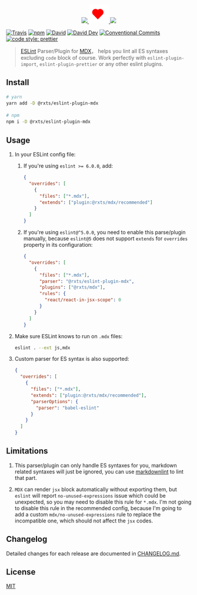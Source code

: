 <p align="center">
  <a href="https://eslint.org">
    <img src="https://eslint.org/assets/img/logo.svg" height="50">
  </a>
  <a href="#readme">
    <img src="assets/heart.svg" height="50">
  </a>
  <a href="https://github.com/mdx-js/mdx">
    <img src="https://mdx-logo.now.sh"  height="50">
  </a>
</p>

[![Travis](https://img.shields.io/travis/com/rx-ts/eslint-plugin-mdx.svg)](https://travis-ci.com/rx-ts/eslint-plugin-mdx)
[![npm](https://img.shields.io/npm/v/@rxts/eslint-plugin-mdx.svg)](https://npmjs.org/@rxts/eslint-plugin-mdx)
[![David](https://img.shields.io/david/rx-ts/eslint-plugin-mdx.svg)](https://david-dm.org/rx-ts/eslint-plugin-mdx)
[![David Dev](https://img.shields.io/david/dev/rx-ts/eslint-plugin-mdx.svg)](https://david-dm.org/rx-ts/eslint-plugin-mdx?type=dev)
[![Conventional Commits](https://img.shields.io/badge/Conventional%20Commits-1.0.0-yellow.svg)](https://conventionalcommits.org)
[![code style: prettier](https://img.shields.io/badge/code_style-prettier-ff69b4.svg)](https://github.com/prettier/prettier)

> [ESLint](https://eslint.org/) Parser/Plugin for [MDX](https://github.com/mdx-js/mdx)， helps you lint all ES syntaxes excluding `code` block of course.
> Work perfectly with `eslint-plugin-import`, `eslint-plugin-prettier` or any other eslint plugins.

## Install

```sh
# yarn
yarn add -D @rxts/eslint-plugin-mdx

# npm
npm i -D @rxts/eslint-plugin-mdx
```

## Usage

1. In your ESLint config file:

   1. If you're using `eslint >= 6.0.0`, add:

      ```json
      {
        "overrides": [
          {
            "files": ["*.mdx"],
            "extends": ["plugin:@rxts/mdx/recommended"]
          }
        ]
      }
      ```

   2. If you're using `eslint@^5.0.0`, you need to enable this parse/plugin manually, because `eslint@5` does not support `extends` for `overrides` property in its configuration:

      ```json
      {
        "overrides": [
          {
            "files": ["*.mdx"],
            "parser": "@rxts/eslint-plugin-mdx",
            "plugins": ["@rxts/mdx"],
            "rules": {
              "react/react-in-jsx-scope": 0
            }
          }
        ]
      }
      ```

2. Make sure ESLint knows to run on `.mdx` files:

   ```sh
   eslint . --ext js,mdx
   ```

3. Custom parser for ES syntax is also supported:

   ```json
   {
     "overrides": [
       {
         "files": ["*.mdx"],
         "extends": ["plugin:@rxts/mdx/recommended"],
         "parserOptions": {
           "parser": "babel-eslint"
         }
       }
     ]
   }
   ```

## Limitations

1. This parser/plugin can only handle ES syntaxes for you, markdown related syntaxes will just be ignored, you can use [markdownlint](https://github.com/markdownlint/markdownlint) to lint that part.

2. `MDX` can render `jsx` block automatically without exporting them, but `eslint` will report `no-unused-expressions` issue which could be unexpected, so you may need to disable this rule for `*.mdx`.
   I'm not going to disable this rule in the recommended config, because I'm going to add a custom `mdx/no-unused-expressions` rule to replace the incompatible one, which should not affect the `jsx` codes.

## Changelog

Detailed changes for each release are documented in [CHANGELOG.md](./CHANGELOG.md).

## License

[MIT](http://opensource.org/licenses/MIT)

